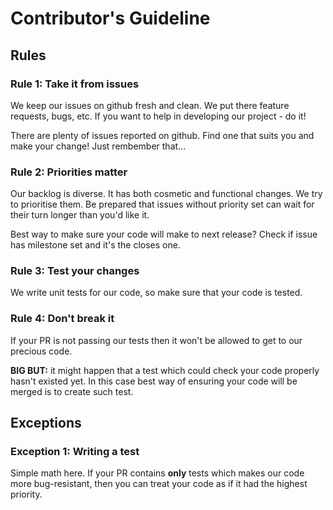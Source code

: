 # Contributor's Guideline

## Rules

### Rule 1: Take it from issues

We keep our issues on github fresh and clean. We put there feature requests, bugs, etc.
If you want to help in developing our project - do it!

There are plenty of issues reported on github. Find one that suits you and make your change! Just rembember that...

### Rule 2: Priorities matter

Our backlog is diverse. It has both cosmetic and functional changes. We try to prioritise them.
Be prepared that issues without priority set can wait for their turn longer than you'd like it.

Best way to make sure your code will make to next release? Check if issue has milestone set and it's the closes one.

### Rule 3: Test your changes

We write unit tests for our code, so make sure that your code is tested.

### Rule 4: Don't break it

If your PR is not passing our tests then it won't be allowed to get to our precious code.

**BIG BUT:** it might happen that a test which could check your code properly hasn't existed yet.
In this case best way of ensuring your code will be merged is to create such test.

## Exceptions

### Exception 1: Writing a test

Simple math here. If your PR contains **only** tests which makes our code more bug-resistant,
then you can treat your code as if it had the highest priority.
